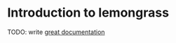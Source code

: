 # Introduction to lemongrass

TODO: write [great documentation](http://jacobian.org/writing/what-to-write/)
